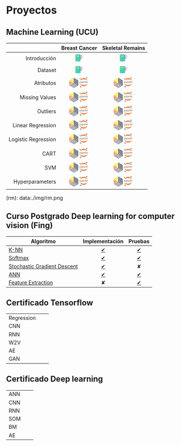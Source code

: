 # Proyectos

## Machine Learning (UCU)

|                     | Breast Cancer                                   | Skeletal Remains                               | 
|--------------------:|:-----------------------------------------------:|:-----------------------------------------------:|
| Introducción        |  [![RM](./img/dc.png)](./proyects/breast-cancer/introduction.md) |  [![RM](./img/dc.png)]() |
| Dataset             |  [![RM](./img/dc.png)](./proyects/breast-cancer/) |  [![RM](./img/dc.png)]() |
| Atributos           |  [![RM](./img/rm.png)]()[![JN](./img/jn.png)]() |  [![RM](./img/rm.png)]()[![JN](./img/jn.png)]() |
| Missing Values      |  [![RM](./img/rm.png)]()[![JN](./img/jn.png)]() |  [![RM](./img/rm.png)]()[![JN](./img/jn.png)]() |
| Outliers            |  [![RM](./img/rm.png)]()[![JN](./img/jn.png)]() |  [![RM](./img/rm.png)]()[![JN](./img/jn.png)]() |
| Linear Regression   |  [![RM](./img/rm.png)]()[![JN](./img/jn.png)]() |  [![RM](./img/rm.png)]()[![JN](./img/jn.png)]() |
| Logistic Regression |  [![RM](./img/rm.png)]()[![JN](./img/jn.png)]() |  [![RM](./img/rm.png)]()[![JN](./img/jn.png)]() |
| CART                |  [![RM](./img/rm.png)]()[![JN](./img/jn.png)]() |  [![RM](./img/rm.png)]()[![JN](./img/jn.png)]() |
| SVM                 |  [![RM](./img/rm.png)]()[![JN](./img/jn.png)]() |  [![RM](./img/rm.png)]()[![JN](./img/jn.png)]() |
| Hyperparameters     |  [![RM](./img/rm.png)]()[![JN](./img/jn.png)]() |  [![RM](./img/rm.png)]()[![JN](./img/jn.png)]() |

(rm): data:./img/rm.png
## Curso Postgrado Deep learning for computer vision (Fing)

| Algoritmo | Implementación | Pruebas |  
|-----------|:--------------:|:-------:|
| [K-NN](./proyects/deep-learning/k-nn.md) | [✔](./proyects/deep-learning/knn-implementation.md) | [✔](./proyects/deep-learning/k-nn.md)  |
| [Softmax](./proyects/deep-learning/softmax.md) | [✔](./proyects/deep-learning/softmax-implementation.md) | [✔](./proyects/deep-learning/softmax.md) |
| [Stochastic Gradient Descent](./proyects/deep-learning/stochastic-gradient-descent.md)  | [✔](./proyects/deep-learning/stochastic-gradient-descent.md#linear-classifier-&-sgd-implementation) | ✘ |
| [ANN](./proyects/deep-learning/ann.md) | [✔](./proyects/deep-learning/ann-implementation.md) | [✔](./proyects/deep-learning/ann.md) | 
| [Feature Extraction](./proyects/deep-learning/image-feature.md) | ✘ | [✔](./proyects/deep-learning/image-features.md) | 

## Certificado Tensorflow

|  | |  | 
|:--|:---:|:----:|
| Regression | | |
| CNN  | | |
| RNN  | | |
| W2V  | | | 
| AE   | | | 
| GAN  | | | 

## Certificado Deep learning

|      |   |   | 
|:-----|:-:|:-:|
| ANN  | | |
| CNN  | | |
| RNN  | | |
| SOM  | | |
| BM   | | |
| AE   | | |

